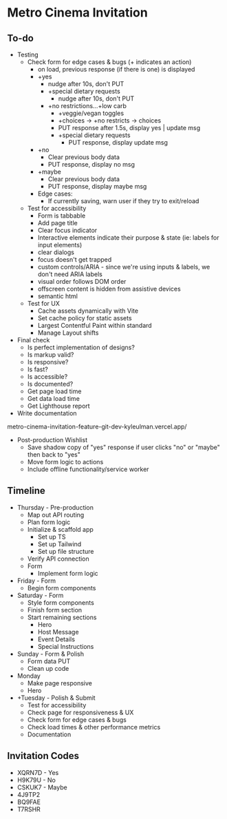 # Metro Cinema Invitation

## To-do
- Testing
    - Check form for edge cases & bugs (+ indicates an action)
        - on load, previous response (if there is one) is displayed
        - +yes
            - nudge after 10s, don't PUT
            - +special dietary requests
                - nudge after 10s, don't PUT
            - +no restrictions...+low carb
                - +veggie/vegan toggles
                - +choices -> +no restricts -> choices 
                - PUT response after 1.5s, display yes | update msg
                - +special dietary requests
                    - PUT response, display update msg
        - +no
            - Clear previous body data
            - PUT response, display no msg
        - +maybe
            - Clear previous body data
            - PUT response, display maybe msg
        - Edge cases:
            - If currently saving, warn user if they try to exit/reload
    - Test for accessibility
        - Form is tabbable
        - Add page title
        - Clear focus indicator
        - Interactive elements indicate their purpose & state (ie: labels for input elements)
        - clear dialogs
        - focus doesn't get trapped
        - custom controls/ARIA - since we're using inputs & labels, we don't need ARIA labels
        - visual order follows DOM order
        - offscreen content is hidden from assistive devices
        - semantic html
    - Test for UX
        - Cache assets dynamically with Vite
        - Set cache policy for static assets
        - Largest Contentful Paint within standard
        - Manage Layout shifts
- Final check
    - Is perfect implementation of designs?
    - Is markup valid?
    - Is responsive?
    - Is fast?
    - Is accessible?
    - Is documented?
    - Get page load time
    - Get data load time
    - Get Lighthouse report
- Write documentation

metro-cinema-invitation-feature-git-dev-kyleulman.vercel.app/

- Post-production Wishlist
    - Save shadow copy of "yes" response if user clicks "no" or "maybe" then back to "yes"
    - Move form logic to actions
    - Include offline functionality/service worker

## Timeline

- Thursday - Pre-production
    - Map out API routing
    - Plan form logic
    - Initialize & scaffold app
        - Set up TS
        - Set up Tailwind
        - Set up file structure
    - Verify API connection
    - Form
        - Implement form logic
- Friday - Form
    - Begin form components
- Saturday - Form
    - Style form components
    - Finish form section
    - Start remaining sections
        - Hero
        - Host Message
        - Event Details
        - Special Instructions
- Sunday - Form & Polish
    - Form data PUT
    - Clean up code
- Monday 
    - Make page responsive
    - Hero
- +Tuesday - Polish & Submit
    - Test for accessibility
    - Check page for responsiveness & UX
    - Check form for edge cases & bugs
    - Check load times & other performance metrics
    - Documentation

## Invitation Codes
- XQRN7D - Yes
- H9K79U - No
- CSKUK7 - Maybe
- 4J9TP2
- BQ9FAE
- T7RSHR